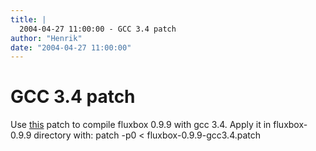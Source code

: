 ```yaml
---
title: |
  2004-04-27 11:00:00 - GCC 3.4 patch
author: "Henrik"
date: "2004-04-27 11:00:00"
---
```


# GCC 3.4 patch

Use <a href="http://fluxbox.org/download/fluxbox-0.9.9-gcc3.4.patch">this</a>
patch to compile fluxbox 0.9.9 with gcc 3.4. Apply it in fluxbox-0.9.9
directory with: patch -p0 < fluxbox-0.9.9-gcc3.4.patch



